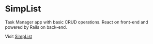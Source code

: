 # SimpList

Task Manager app with basic CRUD operations.
React on front-end and powered by Rails on back-end.

Visit [SimpList](http://simp-list.herokuapp.com/)
